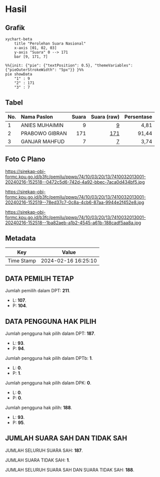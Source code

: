 # Hasil

## Grafik

```mermaid
xychart-beta
    title "Perolehan Suara Nasional"
    x-axis [01, 02, 03]
    y-axis "Suara" 0 --> 171
    bar [9, 171, 7]
```

```mermaid
%%{init: {"pie": {"textPosition": 0.5}, "themeVariables": {"pieOuterStrokeWidth": "5px"}} }%%
pie showData
    "1" : 9
    "2" : 171
    "3" : 7
```

## Tabel

| No. | Nama Paslon    | Suara | Suara (raw) | Persentase |
|:--- |:-------------- | -----:| -----------:| ----------:|
| 1   | ANIES MUHAIMIN | 9     | [9][p-1]    | 4,81       |
| 2   | PRABOWO GIBRAN | 171   | [171][p-2]  | 91,44      |
| 3   | GANJAR MAHFUD  | 7     | [7][p-3]    | 3,74       |


[p-1]: https://github.com/gigit-pemilu/pemilu-2024/blob/main/pilpres/hitung-suara/sub/74-sulawesi-tenggara/sub/10-buton-utara/sub/03-bonegunu/sub/2013-tatombuli/sub/001-tps/sub/paslon-1.txt
[p-2]: https://github.com/gigit-pemilu/pemilu-2024/blob/main/pilpres/hitung-suara/sub/74-sulawesi-tenggara/sub/10-buton-utara/sub/03-bonegunu/sub/2013-tatombuli/sub/001-tps/sub/paslon-2.txt
[p-3]: https://github.com/gigit-pemilu/pemilu-2024/blob/main/pilpres/hitung-suara/sub/74-sulawesi-tenggara/sub/10-buton-utara/sub/03-bonegunu/sub/2013-tatombuli/sub/001-tps/sub/paslon-3.txt

## Foto C Plano

https://sirekap-obj-formc.kpu.go.id/b3fc/pemilu/ppwp/74/10/03/20/13/7410032013001-20240216-152518--0472c5d6-742d-4a92-bbec-7aca0d434bf5.jpg

https://sirekap-obj-formc.kpu.go.id/b3fc/pemilu/ppwp/74/10/03/20/13/7410032013001-20240216-152519--78ed37c7-0c8a-4cb6-87aa-9944e2f452e8.jpg

https://sirekap-obj-formc.kpu.go.id/b3fc/pemilu/ppwp/74/10/03/20/13/7410032013001-20240216-152518--1ba82aeb-a1b2-4545-a61b-188cadf5aa8a.jpg


## Metadata

| Key        | Value               |
| ---------- | ------------------- |
| Time Stamp | 2024-02-16 16:25:10 |


## DATA PEMILIH TETAP

Jumlah pemilih dalam DPT: **211**.
 * L: **107**.
 * P: **104**.

## DATA PENGGUNA HAK PILIH

Jumlah pengguna hak pilih dalam DPT: **187**.
 * L: **93**.
 * P: **94**.

Jumlah pengguna hak pilih dalam DPTb: **1**.
 * L: **0**.
 * P: **1**.

Jumlah pengguna hak pilih dalam DPK: **0**.
 * L: **0**.
 * P: **0**.

Jumlah pengguna hak pilih: **188**.
 * L: **93**.
 * P: **95**.

## JUMLAH SUARA SAH DAN TIDAK SAH

JUMLAH SELURUH SUARA SAH: **187**.

JUMLAH SUARA TIDAK SAH: **1**.

JUMLAH SELURUH SUARA SAH DAN SUARA TIDAK SAH: **188**.


